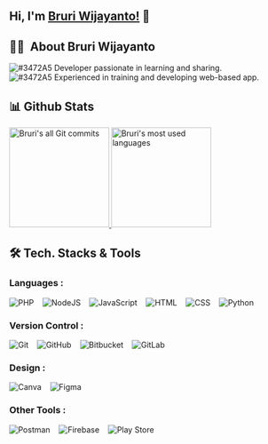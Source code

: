## Hi, I'm [Bruri Wijayanto!](https://github.com/bruriwijayanto) 👋  


## 👨‍💻 &nbsp;About Bruri Wijayanto 

![#3472A5](https://via.placeholder.com/15/3472A5/000000?text=+)  Developer passionate in learning and sharing. <br />
![#3472A5](https://via.placeholder.com/15/3472A5/000000?text=+)  Experienced in training and developing web-based app. <br />

## 📊️&nbsp;Github Stats

<a href="https://github.com/bruriwijayanto">
  <img alt="Bruri's all Git commits" height="180em" src="https://github-readme-stats.vercel.app/api?username=bruriwijayanto&show_icons=true&theme=nightowl&include_all_commits=true&count_private=true" />
  <img alt="Bruri's most used languages" height="180em" src="https://github-readme-stats.vercel.app/api/top-langs/?username=bruriwijayanto&layout=compact&theme=nightowl&hide=java&langs_count=8&exclude_repo=a14-made-labs4,android-image-picker,PixImagePicker,AdvancedAndroid_TeaTime,kotlin-notepad,AdvancedAndroid_Shushme,AdvancedAndroid_Squawker,AdvancedAndroid_ClassicalMusicQuiz,AdvancedAndroid_Emojify,Android_Me,AndroidNano,ud851-Exercises,AndroidNano-ud851-Sunshine,ud867,android-fundamentals,programming-with-android,android-kotlin-fundamentals-starter-apps,ud867" />
</a>

## 🛠 Tech. Stacks & Tools

### Languages :
<img alt="PHP" src="https://img.shields.io/badge/php-%23777BB4.svg?style=for-the-badge&logo=php&logoColor=white" /> &nbsp;&nbsp;
<img alt="NodeJS" src="https://img.shields.io/badge/node.js-%2343853D.svg?style=for-the-badge&logo=node-dot-js&logoColor=white"/> &nbsp;&nbsp;
<img alt="JavaScript" src="https://img.shields.io/badge/javascript%20-%23323330.svg?&style=for-the-badge&logo=javascript&logoColor=%23F7DF1E" /> &nbsp;&nbsp;
<img alt="HTML" src="https://img.shields.io/badge/html5%20-%23E34F26.svg?&style=for-the-badge&logo=html5&logoColor=white" /> &nbsp;&nbsp;
<img alt="CSS" src="https://img.shields.io/badge/css3%20-%231572B6.svg?&style=for-the-badge&logo=css3&logoColor=white" /> &nbsp;&nbsp;
<img alt="Python" src="https://img.shields.io/badge/python-%2314354C.svg?style=for-the-badge&logo=python&logoColor=white" />

### Version Control :

<img alt="Git" src="https://img.shields.io/badge/git%20-%23F05033.svg?&style=for-the-badge&logo=git&logoColor=white" /> &nbsp;&nbsp;
<img alt="GitHub" src="https://img.shields.io/badge/github%20-%23121011.svg?&style=for-the-badge&logo=github&logoColor=white" /> &nbsp;&nbsp;
<img alt="Bitbucket" src="https://img.shields.io/badge/bitbucket-%230047B3.svg?style=for-the-badge&logo=bitbucket&logoColor=white" /> &nbsp;&nbsp;
<img alt="GitLab" src="https://img.shields.io/badge/gitlab%20-%23181717.svg?&style=for-the-badge&logo=gitlab&logoColor=white" /> &nbsp;&nbsp;

### Design :

<img alt="Canva" src="https://img.shields.io/badge/Canva-%2300C4CC.svg?style=for-the-badge&logo=Canva&logoColor=white" /> &nbsp;&nbsp;
<img alt="Figma" src="https://img.shields.io/badge/figma-%23F24E1E.svg?style=for-the-badge&logo=figma&logoColor=white"/> &nbsp;&nbsp;

### Other Tools :

<img alt="Postman" src="https://img.shields.io/badge/Postman-FF6C37?style=for-the-badge&logo=postman&logoColor=red" /> &nbsp;&nbsp;
<img alt="Firebase" src="https://img.shields.io/badge/firebase-%23039BE5.svg?style=for-the-badge&logo=firebase"/> &nbsp;&nbsp;
<img alt="Play Store" src="https://img.shields.io/badge/Google_Play-414141?style=for-the-badge&logo=google-play&logoColor=white" /> &nbsp;&nbsp;



<!--

Here are some ideas to get you started:

- 🔭 I’m currently working on ...
- 🌱 I’m currently learning ...
- 👯 I’m looking to collaborate on ...
- 🤔 I’m looking for help with ...
- 💬 Ask me about ...
- 📫 How to reach me: ...
- 😄 Pronouns: ...
- ⚡ Fun fact: ...
-->
